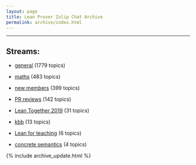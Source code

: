 ```yaml
---
layout: page
title: Lean Prover Zulip Chat Archive
permalink: archive/index.html
---
```


---

## Streams:

* [general](113488general/index.html) (1779 topics)

* [maths](116395maths/index.html) (483 topics)

* [new members](113489newmembers/index.html) (399 topics)

* [PR reviews](144837PRreviews/index.html) (142 topics)

* [Lean Together 2019](179818LeanTogether2019/index.html) (31 topics)

* [kbb](141825kbb/index.html) (13 topics)

* [Lean for teaching](187764Leanforteaching/index.html) (6 topics)

* [concrete semantics](187724concretesemantics/index.html) (4 topics)


{% include archive_update.html %}